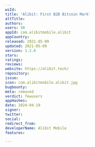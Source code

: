 ```yaml
---
wsId: 
title: 'Alibit: First B2B Bitcoin Mark'
altTitle: 
authors: 
users: 50
appId: com.alibitmobile.alibit
appCountry: 
released: 2021-05-09
updated: 2021-05-09
version: 1.2.6
stars: 
ratings: 
reviews: 
website: https://alibit.tech/
repository: 
issue: 
icon: com.alibitmobile.alibit.jpg
bugbounty: 
meta: removed
verdict: fewusers
appHashes: 
date: 2024-04-19
signer: 
twitter: 
social: 
redirect_from: 
developerName: Alibit Mobile
features: 

---
```


